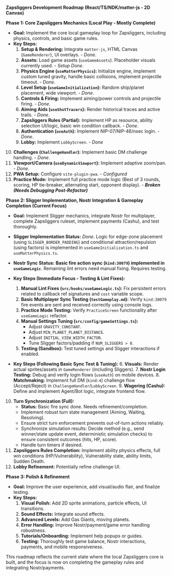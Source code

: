 **Zapsliggers Development Roadmap (React/TS/NDK/matter-js - 2D Canvas)**

**Phase 1: Core Zapsliggers Mechanics (Local Play - Mostly Complete)**

*   **Goal:** Implement the core local gameplay loop for Zapsliggers, including physics, controls, and basic game rules.
*   **Key Steps:**
    1.  **Setup & Rendering:** Integrate `matter-js`, HTML Canvas (`GameRenderer`), UI overlays. - *Done*.
    2.  **Assets:** Load game assets (`useGameAssets`). Placeholder visuals currently used. - *Setup Done*.
    3.  **Physics Engine (`useMatterPhysics`):** Initialize engine, implement custom tuned gravity, handle basic collisions, implement projectile timeout. - *Done*.
    4.  **Level Setup (`useGameInitialization`):** Random ship/planet placement, wide viewport. - *Done*.
    5.  **Controls & Firing:** Implement aiming/power controls and projectile firing. - *Done*.
    6.  **Aiming Aids (`useShotTracers`):** Render historical traces and active trails. - *Done*.
    7.  **Zapsliggers Rules (Partial):** Implement HP as resource, ability selection UI/logic, basic win condition callback. - *Done*.
    8.  **Authentication (`useAuth`):** Implement NIP-07/NIP-46/nsec login. - *Done*.
    9.  **Lobby:** Implement `LobbyScreen`. - *Done*
   10. **Challenges (`ChallengeHandler`):** Implement basic DM challenge handling. - *Done*.
   11. **Viewport/Camera (`useDynamicViewport`):** Implement adaptive zoom/pan. - *Done*.
   12. **PWA Setup:** Configure `vite-plugin-pwa`. - *Configured*
   13. **Practice Mode:** Implement full practice mode logic (Best of 3 rounds, scoring, HP tie-breaker, alternating start, opponent display). - ***Broken (Needs Debugging Post-Refactor)***

**Phase 2: Sligger Implementation, Nostr Integration & Gameplay Completion (Current Focus)**

*   **Goal:** Implement Sligger mechanics, integrate Nostr for multiplayer, complete Zapsliggers ruleset, implement payments (Cashu), and test thoroughly.
*   **Sligger Implementation Status:** *Done*. Logic for edge-zone placement (using `SLIGGER_BORDER_PADDING`) and conditional attraction/repulsion (using factors) is implemented in `useGameInitialization.ts` and `useMatterPhysics.ts`.
*   **Nostr Sync Status:** **Basic fire action sync (`kind:30079`) implemented in `useGameLogic`**. Remaining lint errors need manual fixing. Requires testing.

*   **Key Steps (Immediate Focus - Testing & Lint Fixes):**
    1.  **Manual Lint Fixes (`src/hooks/useGameLogic.ts`):** Fix persistent errors related to callback ref signatures and `cost` variable scope.
    2.  **Basic Multiplayer Sync Testing (`testGameplay.md`):** Verify `kind:30079` fire events are sent and received correctly using console logs.
    3.  **Practice Mode Testing:** Verify `PracticeScreen` functionality after `useGameLogic` refactor.
    4.  **Manual Settings Tuning (`src/config/gameSettings.ts`):**
        *   Adjust `GRAVITY_CONSTANT`.
        *   Adjust `MIN_PLANET_PLANET_DISTANCE`.
        *   Adjust `INITIAL_VIEW_WIDTH_FACTOR`.
        *   Tune Sligger factors/padding if `NUM_SLIGGERS > 0`.
    5.  **Testing (Sandbox):** Test tuned settings and Sligger interactions if enabled.

*   **Key Steps (Following Basic Sync Test & Tuning):**
    6.  **Visuals:** Render actual sprites/assets in `GameRenderer` (including Sliggers).
    7.  **Nostr Login Testing:** Debug and verify login flows (`useAuth`) on mobile devices.
    8.  **Matchmaking:** Implement full DM (`kind:4`) challenge flow (Accept/Reject) in `ChallengeHandler`/`LobbyScreen`.
    9.  **Wagering (Cashu):** Define and implement Agent/Bot logic, integrate frontend flow.
   10. **Turn Synchronization (Full):**
        *   **Status:** Basic fire sync done. Needs refinement/completion.
        *   Implement robust turn state management (Aiming, Waiting, Resolving).
        *   Ensure strict turn enforcement prevents out-of-turn actions reliably.
        *   Synchronize simulation results: Decide method (e.g., send winner/state update event, deterministic simulation checks) to ensure consistent outcomes (hits, HP, score).
        *   Handle turn timers if desired.
   11. **Zapsliggers Rules Completion:** Implement ability physics effects, full win conditions (HP/Vulnerability), Vulnerability state, ability limits, Sudden Death.
   12. **Lobby Refinement:** Potentially refine challenge UI.

**Phase 3: Polish & Refinement**

*   **Goal:** Improve the user experience, add visual/audio flair, and finalize testing.
*   **Key Steps:**
    1.  **Visual Polish:** Add 2D sprite animations, particle effects, UI transitions.
    2.  **Sound Effects:** Integrate sound effects.
    3.  **Advanced Levels:** Add Gas Giants, moving planets.
    4.  **Error Handling:** Improve Nostr/payment/game error handling robustness.
    5.  **Tutorials/Onboarding:** Implement help popups or guides.
    6.  **Testing:** Thoroughly test game balance, Nostr interactions, payments, and mobile responsiveness.

This roadmap reflects the current state where the local Zapsliggers core is built, and the focus is now on completing the gameplay rules and integrating Nostr/payments.
